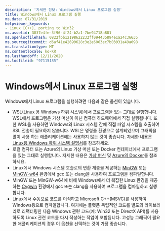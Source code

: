 ```yaml
---
description: '자세한 정보: Windows에서 Linux 프로그램 실행'
title: Windows에서 Linux 프로그램 실행
ms.date: 07/31/2019
helpviewer_keywords:
- Linux [C++], porting to Win32
ms.assetid: 3837e4fe-3f96-4f24-b2a1-7be94718a881
ms.openlocfilehash: 0822fbb12198622232ff094435894e1a24c36635
ms.sourcegitcommit: d6af41e42699628c3e2e6063ec7b03931a49a098
ms.translationtype: MT
ms.contentlocale: ko-KR
ms.lasthandoff: 12/11/2020
ms.locfileid: "97115185"
---
```

# <a name="running-linux-programs-on-windows"></a>Windows에서 Linux 프로그램 실행

Windows에서 Linux 프로그램을 실행하려면 다음과 같은 옵션이 있습니다.

- WSL(Linux 용 Windows 하위 시스템)에서 프로그램을 있는 그대로 실행합니다. WSL에서 프로그램은 가상 머신이 아닌 컴퓨터 하드웨어에서 직접 실행됩니다. 또한 WSL을 사용하면 Windows와 Linux 시스템 간에 직접 파일 시스템을 호출하여 SSL 전송이 필요하지 않습니다. WSL은 명령줄 환경으로 설계되었으며 그래픽을 많이 사용 하는 애플리케이션에는 사용하지 않는 것이 좋습니다. 자세한 내용은 [Linux용 Windows 하위 시스템 설명서](/windows/wsl/about)를 참조하세요.
- 로컬 컴퓨터 또는 Azure의 Linux 가상 머신 또는 Docker 컨테이너에서 프로그램을 있는 그대로 실행합니다. 자세한 내용은 [가상 머신](https://azure.microsoft.com/services/virtual-machines/) 및 [Azure의 Docker](/azure/docker/)를 참조하세요.
- Linux에서 Windows 시스템 호출로의 변환 계층을 제공하는 [MinGW](http://MinGW.org/) 또는 [MinGW-w64](https://sourceforge.net/p/mingw-w64/wiki2/Home/) 환경에서 gcc 또는 clang을 사용하여 프로그램을 컴파일합니다.
- MinGW 또는 MinGW-w64에 비해 Windows에서 더 복잡한 Linux 환경을 제공하는 [Cygwin](https://www.cygwin.com/) 환경에서 gcc 또는 clang을 사용하여 프로그램을 컴파일하고 실행합니다.
- Linux에서 수동으로 코드를 이식하고 Microsoft C++(MSVC)를 사용하여 Windows용으로 컴파일합니다. 여기에는 플랫폼 독립적인 코드를 별도의 라이브러리로 리팩터링한 다음 Windows 관련 코드(예: Win32 또는 DirectX API)를 사용하도록 Linux 관련 코드를 다시 작성하는 작업이 포함됩니다. 고성능 그래픽이 필요한 애플리케이션의 경우 이 옵션을 선택하는 것이 가장 좋습니다.
